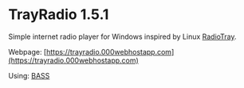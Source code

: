 # TrayRadio 1.5.1
Simple internet radio player for Windows inspired by Linux [RadioTray](http://radiotray.sourceforge.net/).

Webpage: [https://trayradio.000webhostapp.com](https://trayradio.000webhostapp.com)

Using: [BASS](http://www.un4seen.com/)
